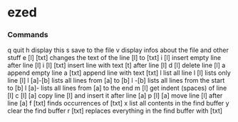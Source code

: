 # ezed

### Commands
q               quit
h               display this
s               save to the file
v               display infos about the file and other stuff
e [l] [txt]     changes the text of the line [l] to [txt]
i [l]           insert empty line after line [l]
i [l] [txt]     insert line with text [t] after line [l]
d [l]           delete line [l]
a               append empty line
a [txt]         append line with text [txt]
l               list all line
l [l]           lists only line [l]
l [a]-[b]       lists all lines from [a] to [b]
l -[b]          lists all lines from the start to [b]
l [a]-          lists all lines from [a] to the end
m [l]           get indent (spaces) of line [l]
c [l] [a]       copy line [l] and insert it after line [a]
p [l] [a]       move line [l] after line [a]
f [txt]         finds occurrences of [txt]
x               list all contents in the find buffer
y               clear the find buffer
r [txt]         replaces everything in the find buffer with [txt]

